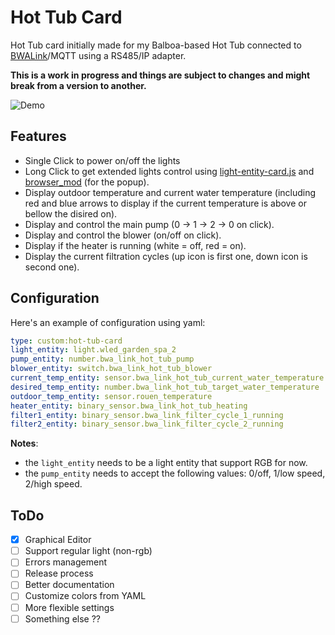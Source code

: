 # Hot Tub Card

Hot Tub card initially made for my Balboa-based Hot Tub connected to [BWALink](https://github.com/jshank/bwalink)/MQTT using a RS485/IP adapter.

**This is a work in progress and things are subject to changes and might break from a version to another.**

![Demo](./demo.gif)

## Features

- Single Click to power on/off the lights
- Long Click to get extended lights control using [light-entity-card.js](https://github.com/ljmerza/light-entity-card) and [browser_mod](https://github.com/thomasloven/hass-browser_mod) (for the popup).
- Display outdoor temperature and current water temperature (including red and blue arrows to display if the current temperature is above or bellow the disired on).
- Display and control the main pump (0 -> 1 -> 2 -> 0 on click).
- Display and control the blower (on/off on click).
- Display if the heater is running (white = off, red = on).
- Display the current filtration cycles (up icon is first one, down icon is second one).

## Configuration

Here's an example of configuration using yaml:

```yaml
type: custom:hot-tub-card
light_entity: light.wled_garden_spa_2
pump_entity: number.bwa_link_hot_tub_pump
blower_entity: switch.bwa_link_hot_tub_blower
current_temp_entity: sensor.bwa_link_hot_tub_current_water_temperature
desired_temp_entity: number.bwa_link_hot_tub_target_water_temperature
outdoor_temp_entity: sensor.rouen_temperature
heater_entity: binary_sensor.bwa_link_hot_tub_heating
filter1_entity: binary_sensor.bwa_link_filter_cycle_1_running
filter2_entity: binary_sensor.bwa_link_filter_cycle_2_running
```

**Notes**:

- the `light_entity` needs to be a light entity that support RGB for now.
- the `pump_entity` needs to accept the following values: 0/off, 1/low speed, 2/high speed.

## ToDo

- [x] Graphical Editor
- [ ] Support regular light (non-rgb)
- [ ] Errors management
- [ ] Release process
- [ ] Better documentation
- [ ] Customize colors from YAML
- [ ] More flexible settings
- [ ] Something else ??
